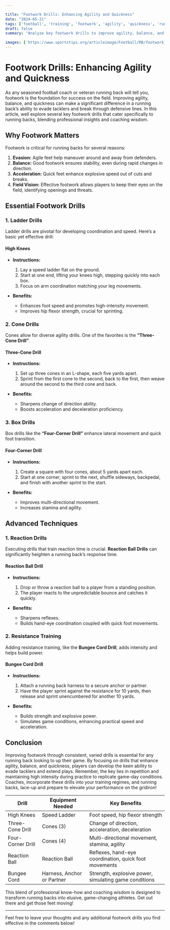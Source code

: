 ```yaml
---

title: "Footwork Drills: Enhancing Agility and Quickness"
date: "2024-05-21"
tags: ['football', 'training', 'footwork', 'agility', 'quickness', 'running backs', 'coaching', 'player development', 'drills']
draft: false
summary: "Analyze key footwork drills to improve agility, balance, and quickness, helping running backs to evade tacklers."

images: ['https://www.sportstips.org/articleimage/Football/RB/footwork_drills_enhancing_agility_and_quickness.webp']
---
```


# Footwork Drills: Enhancing Agility and Quickness

As any seasoned football coach or veteran running back will tell you, footwork is the foundation for success on the field. Improving agility, balance, and quickness can make a significant difference in a running back’s ability to evade tacklers and break through defensive lines. In this article, well explore several key footwork drills that cater specifically to running backs, blending professional insights and coaching wisdom.

## Why Footwork Matters

Footwork is critical for running backs for several reasons:
1. **Evasion:** Agile feet help maneuver around and away from defenders.
2. **Balance:** Good footwork ensures stability, even during rapid changes in direction.
3. **Acceleration:** Quick feet enhance explosive speed out of cuts and breaks.
4. **Field Vision:** Effective footwork allows players to keep their eyes on the field, identifying openings and threats.

## Essential Footwork Drills

### 1. Ladder Drills

Ladder drills are pivotal for developing coordination and speed. Here’s a basic yet effective drill:

#### **High Knees**

- **Instructions:**
  1. Lay a speed ladder flat on the ground.
  2. Start at one end, lifting your knees high, stepping quickly into each box.
  3. Focus on arm coordination matching your leg movements.

- **Benefits:**
  - Enhances foot speed and promotes high-intensity movement.
  - Improves hip flexor strength, crucial for sprinting.

### 2. Cone Drills

Cones allow for diverse agility drills. One of the favorites is the **“Three-Cone Drill”**.

#### **Three-Cone Drill**

- **Instructions:**
  1. Set up three cones in an L-shape, each five yards apart.
  2. Sprint from the first cone to the second, back to the first, then weave around the second to the third cone and back.

- **Benefits:**
  - Sharpens change of direction ability.
  - Boosts acceleration and deceleration proficiency.

### 3. Box Drills

Box drills like the **“Four-Corner Drill”** enhance lateral movement and quick foot transition.

#### **Four-Corner Drill**

- **Instructions:**
  1. Create a square with four cones, about 5 yards apart each.
  2. Start at one corner, sprint to the next, shuffle sideways, backpedal, and finish with another sprint to the start.

- **Benefits:**
  - Improves multi-directional movement.
  - Increases stamina and agility.

## Advanced Techniques

### 1. Reaction Drills

Executing drills that train reaction time is crucial. **Reaction Ball Drills** can significantly heighten a running back’s response time.

#### **Reaction Ball Drill**

- **Instructions:**
  1. Drop or throw a reaction ball to a player from a standing position.
  2. The player reacts to the unpredictable bounce and catches it quickly.

- **Benefits:**
  - Sharpens reflexes.
  - Builds hand-eye coordination coupled with quick foot movements.

### 2. Resistance Training

Adding resistance training, like the **Bungee Cord Drill**, adds intensity and helps build power.

#### **Bungee Cord Drill**

- **Instructions:**
  1. Attach a running back harness to a secure anchor or partner.
  2. Have the player sprint against the resistance for 10 yards, then release and sprint unencumbered for another 10 yards.

- **Benefits:**
  - Builds strength and explosive power.
  - Simulates game conditions, enhancing practical speed and acceleration.

## Conclusion

Improving footwork through consistent, varied drills is essential for any running back looking to up their game. By focusing on drills that enhance agility, balance, and quickness, players can develop the keen ability to evade tacklers and extend plays. Remember, the key lies in repetition and maintaining high intensity during practice to replicate game-day conditions. Coaches, incorporate these drills into your training regimes, and running backs, lace-up and prepare to elevate your performance on the gridiron!

| Drill            | Equipment Needed            | Key Benefits                                           |
|------------------|-----------------------------|--------------------------------------------------------|
| High Knees       | Speed Ladder                | Foot speed, hip flexor strength                         |
| Three-Cone Drill | Cones (3)                   | Change of direction, acceleration, deceleration        |
| Four-Corner Drill| Cones (4)                   | Multi-directional movement, stamina, agility           |
| Reaction Ball    | Reaction Ball               | Reflexes, hand-eye coordination, quick foot movements  |
| Bungee Cord      | Harness, Anchor or Partner  | Strength, explosive power, simulating game conditions  |

This blend of professional know-how and coaching wisdom is designed to transform running backs into elusive, game-changing athletes. Get out there and get those feet moving!

---

Feel free to leave your thoughts and any additional footwork drills you find effective in the comments below!

